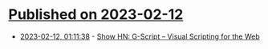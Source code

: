 # [Published on 2023-02-12](index.md)

* [2023-02-12, 01:11:38](https://news.ycombinator.com/item?id=34758348) - [Show HN: G-Script – Visual Scripting for the Web](https://g-script.io/)

